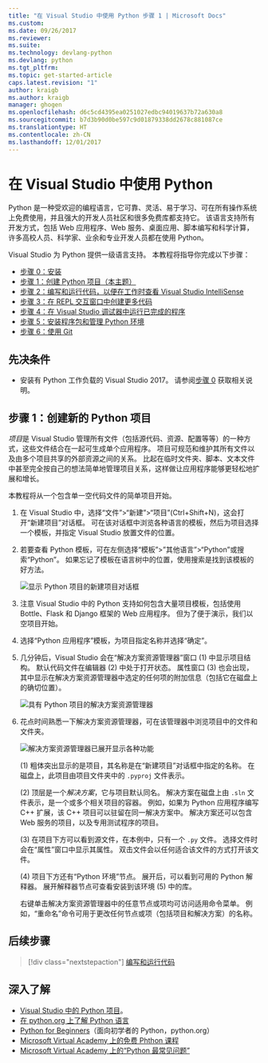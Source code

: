 ```yaml
---
title: "在 Visual Studio 中使用 Python 步骤 1 | Microsoft Docs"
ms.custom: 
ms.date: 09/26/2017
ms.reviewer: 
ms.suite: 
ms.technology: devlang-python
ms.devlang: python
ms.tgt_pltfrm: 
ms.topic: get-started-article
caps.latest.revision: "1"
author: kraigb
ms.author: kraigb
manager: ghogen
ms.openlocfilehash: d6c5cd4395ea0251027edbc94019637b72a630a8
ms.sourcegitcommit: b7d3b90d0be597c9d01879338dd2678c881087ce
ms.translationtype: HT
ms.contentlocale: zh-CN
ms.lasthandoff: 12/01/2017
---
```

# <a name="working-with-python-in-visual-studio"></a>在 Visual Studio 中使用 Python

Python 是一种受欢迎的编程语言，它可靠、灵活、易于学习、可在所有操作系统上免费使用，并且强大的开发人员社区和很多免费库都支持它。 该语言支持所有开发方式，包括 Web 应用程序、Web 服务、桌面应用、脚本编写和科学计算，许多高校人员、科学家、业余和专业开发人员都在使用 Python。

Visual Studio 为 Python 提供一级语言支持。 本教程将指导你完成以下步骤：

- [步骤 0：安装](vs-tutorial-01-00.md)
- [步骤 1：创建 Python 项目（本主题）](#step-1-create-a-new-python-project)
- [步骤 2：编写和运行代码，以便在工作时查看 Visual Studio IntelliSense](vs-tutorial-01-02.md)
- [步骤 3：在 REPL 交互窗口中创建更多代码](vs-tutorial-01-03.md)
- [步骤 4：在 Visual Studio 调试器中运行已完成的程序](vs-tutorial-01-04.md)
- [步骤 5：安装程序包和管理 Python 环境](vs-tutorial-01-05.md)
- [步骤 6：使用 Git](vs-tutorial-01-06.md)

## <a name="prerequisites"></a>先决条件

- 安装有 Python 工作负载的 Visual Studio 2017。 请参阅[步骤 0](vs-tutorial-01-00.md) 获取相关说明。

## <a name="step-1-create-a-new-python-project"></a>步骤 1：创建新的 Python 项目

*项目*是 Visual Studio 管理所有文件（包括源代码、资源、配置等等）的一种方式，这些文件结合在一起可生成单个应用程序。 项目可规范和维护其所有文件以及由多个项目共享的外部资源之间的关系。 比起在临时文件夹、脚本、文本文件中甚至完全按自己的想法简单地管理项目关系，这样做让应用程序能够更轻松地扩展和增长。

本教程将从一个包含单一空代码文件的简单项目开始。

1. 在 Visual Studio 中，选择“文件”>“新建”>“项目”(Ctrl+Shift+N)，这会打开“新建项目”对话框。 可在该对话框中浏览各种语言的模板，然后为项目选择一个模板，并指定 Visual Studio 放置文件的位置。

1. 若要查看 Python 模板，可在左侧选择“模板”>”其他语言”>“Python”或搜索“Python”。 如果忘记了模板在语言树中的位置，使用搜索是找到该模板的好方法。

    ![显示 Python 项目的新建项目对话框](media/vs-getting-started-python-01-new-project.png)

1. 注意 Visual Studio 中的 Python 支持如何包含大量项目模板，包括使用 Bottle、Flask 和 Django 框架的 Web 应用程序。 但为了便于演示，我们以空项目开始。 

1. 选择“Python 应用程序”模板，为项目指定名称并选择“确定”。 

1. 几分钟后，Visual Studio 会在“解决方案资源管理器”窗口 (1) 中显示项目结构。 默认代码文件在编辑器 (2) 中处于打开状态。 属性窗口 (3) 也会出现，其中显示在解决方案资源管理器中选定的任何项的附加信息（包括它在磁盘上的确切位置）。
 
    ![具有 Python 项目的解决方案资源管理器](media/vs-getting-started-python-02-windows.png)
 
1. 花点时间熟悉一下解决方案资源管理器，可在该管理器中浏览项目中的文件和文件夹。
    
    ![解决方案资源管理器已展开显示各种功能](media/vs-getting-started-python-03-solution-explorer.png)

    (1) 粗体突出显示的是项目，其名称是在“新建项目”对话框中指定的名称。 在磁盘上，此项目由项目文件夹中的 `.pyproj` 文件表示。

    (2) 顶层是一个*解决方案*，它与项目默认同名。 解决方案在磁盘上由 `.sln` 文件表示，是一个或多个相关项目的容器。 例如，如果为 Python 应用程序编写 C++ 扩展，该 C++ 项目可以驻留在同一解决方案中。 解决方案还可以包含 Web 服务的项目，以及专用测试程序的项目。 

    (3) 在项目下方可以看到源文件，在本例中，只有一个 `.py` 文件。 选择文件时会在“属性”窗口中显示其属性。 双击文件会以任何适合该文件的方式打开该文件。

    (4) 项目下方还有“Python 环境”节点。 展开后，可以看到可用的 Python 解释器。 展开解释器节点可查看安装到该环境 (5) 中的库。

    右键单击解决方案资源管理器中的任意节点或项均可访问适用命令菜单。 例如，“重命名”命令可用于更改任何节点或项（包括项目和解决方案）的名称。
    
## <a name="next-steps"></a>后续步骤

> [!div class="nextstepaction"]
> [编写和运行代码](vs-tutorial-01-02.md)

## <a name="going-deeper"></a>深入了解

- [Visual Studio 中的 Python 项目](python-projects.md)。
- [在 python.org 上了解 Python 语言](https://www.python.org)
- [Python for Beginners](https://www.python.org/about/gettingstarted/)（面向初学者的 Python，python.org）
- [Microsoft Virtual Academy 上的免费 Phthon 课程](https://mva.microsoft.com/search/SearchResults.aspx#!q=python)
- [Microsoft Virtual Academy 上的“Python 最常见问题”](https://aka.ms/mva-top-python-questions)
